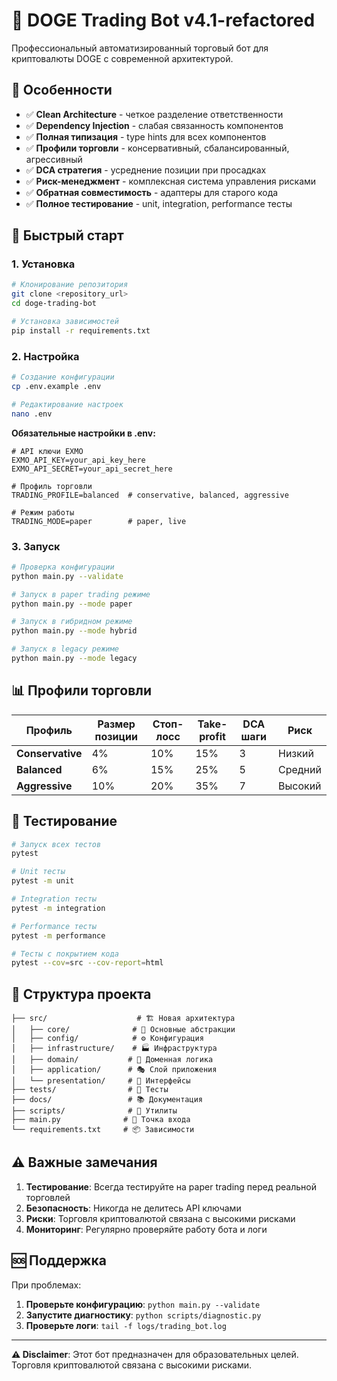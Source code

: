 # 🤖 DOGE Trading Bot v4.1-refactored

Профессиональный автоматизированный торговый бот для криптовалюты DOGE с современной архитектурой.

## 🌟 Особенности

- ✅ **Clean Architecture** - четкое разделение ответственности
- ✅ **Dependency Injection** - слабая связанность компонентов
- ✅ **Полная типизация** - type hints для всех компонентов
- ✅ **Профили торговли** - консервативный, сбалансированный, агрессивный
- ✅ **DCA стратегия** - усреднение позиции при просадках
- ✅ **Риск-менеджмент** - комплексная система управления рисками
- ✅ **Обратная совместимость** - адаптеры для старого кода
- ✅ **Полное тестирование** - unit, integration, performance тесты

## 🚀 Быстрый старт

### 1. Установка

```bash
# Клонирование репозитория
git clone <repository_url>
cd doge-trading-bot

# Установка зависимостей
pip install -r requirements.txt
```

### 2. Настройка

```bash
# Создание конфигурации
cp .env.example .env

# Редактирование настроек
nano .env
```

**Обязательные настройки в .env:**
```env
# API ключи EXMO
EXMO_API_KEY=your_api_key_here
EXMO_API_SECRET=your_api_secret_here

# Профиль торговли
TRADING_PROFILE=balanced  # conservative, balanced, aggressive

# Режим работы
TRADING_MODE=paper        # paper, live
```

### 3. Запуск

```bash
# Проверка конфигурации
python main.py --validate

# Запуск в paper trading режиме
python main.py --mode paper

# Запуск в гибридном режиме
python main.py --mode hybrid

# Запуск в legacy режиме
python main.py --mode legacy
```

## 📊 Профили торговли

| Профиль | Размер позиции | Стоп-лосс | Take-profit | DCA шаги | Риск |
|---------|---------------|-----------|-------------|----------|------|
| **Conservative** | 4% | 10% | 15% | 3 | Низкий |
| **Balanced** | 6% | 15% | 25% | 5 | Средний |
| **Aggressive** | 10% | 20% | 35% | 7 | Высокий |

## 🧪 Тестирование

```bash
# Запуск всех тестов
pytest

# Unit тесты
pytest -m unit

# Integration тесты
pytest -m integration

# Performance тесты
pytest -m performance

# Тесты с покрытием кода
pytest --cov=src --cov-report=html
```

## 📁 Структура проекта

```
├── src/                    # 🏗️ Новая архитектура
│   ├── core/              # 🔧 Основные абстракции
│   ├── config/            # ⚙️ Конфигурация
│   ├── infrastructure/    # 🏭 Инфраструктура
│   ├── domain/           # 🧠 Доменная логика
│   ├── application/      # 🎭 Слой приложения
│   └── presentation/     # 🎨 Интерфейсы
├── tests/                # 🧪 Тесты
├── docs/                 # 📚 Документация
├── scripts/              # 🔧 Утилиты
├── main.py              # 🚀 Точка входа
└── requirements.txt     # 📦 Зависимости
```

## ⚠️ Важные замечания

1. **Тестирование**: Всегда тестируйте на paper trading перед реальной торговлей
2. **Безопасность**: Никогда не делитесь API ключами
3. **Риски**: Торговля криптовалютой связана с высокими рисками
4. **Мониторинг**: Регулярно проверяйте работу бота и логи

## 🆘 Поддержка

При проблемах:
1. **Проверьте конфигурацию**: `python main.py --validate`
2. **Запустите диагностику**: `python scripts/diagnostic.py`
3. **Проверьте логи**: `tail -f logs/trading_bot.log`

---

**⚠️ Disclaimer**: Этот бот предназначен для образовательных целей. Торговля криптовалютой связана с высокими рисками.
